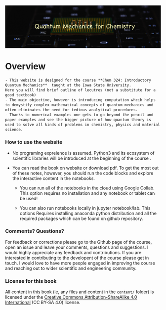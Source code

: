 ![](logo2.jpg)

Overview
============================

``` {note}
- This website is designed for the course **Chem 324: Introductory Quantum Mechanics**  taught at the Iowa State University.
Here you will find brief outline of lecutres (not a substitute for a good textbook)  
- The main objective, however is introducing computation whcih helps to demystify complex mathematical concepts of quantum mechanics and often eliminates the need for tedious analytical procedures. 
- Thanks to numerical examples one gets to go beyond the pencil and paper examples and see the bigger picture of how quantum theory is used to solve all kinds of problems in chemistry, physics and material science. 
```

### How to use the website

- No programing expreience is assumed. Python3 and its ecosystem of scientific libraries will be introduced at the beginning of the course .

- You can read the book on website or download pdf. To get the most out of these notes, however, you should run the code blocks and explore the interactive content in the notebooks. 

    - You can run all of the notebooks in the cloud using Google Collab. This option requires no installation and any notebook or tablet can be used!

    - You can also run notebooks locally in jupyter notebook/lab. This options Requires installing anaconda python distribution and all the required packages which can be found on github repository.

### Comments? Questions?

For feedback or corrections please go to the Github page of the course, open an issue and leave your comments, questions and suggestions. I would highly appreciate any feedback and contributions. If you are interested in contributing to the developent of the course please get in touch. I would love to have more people engaged in improving the course and reaching out to wider scientific and engineering community.

### License for this book

All content in this book (ie, any files and content in the `content/` folder)
is licensed under the [Creative Commons Attribution-ShareAlike 4.0 International](https://creativecommons.org/licenses/by-sa/4.0/)
(CC BY-SA 4.0) license.